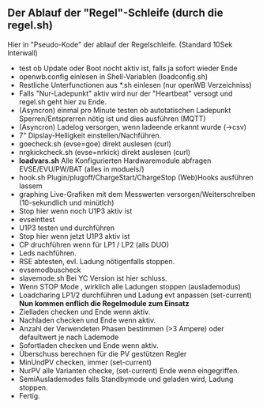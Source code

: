 ## Der Ablauf der "Regel"-Schleife (durch die regel.sh) ##

Hier in "Pseudo-Kode" der ablauf der Regelschleife. (Standard 10Sek Interwall)

- test ob Update oder Boot nocht aktiv ist, falls ja sofort wieder Ende
- openwb.config einlesen in Shell-Variablen (loadconfig.sh)
- Restliche Unterfunctionen aus *.sh einlesen (nur openWB Verzeichniss) 
- Falls "Nur-Ladepunkt"  aktiv wird nur der "Heartbeat" versogt und regel.sh geht hier zu Ende.
- (Asyncron) einmal pro Minute testen ob autotatischen Ladepunkt Sperren/Entsprerren nötig ist und dies ausführen (MQTT)
- (Asyncron) Ladelog versorgen, wenn ladeende erkannt wurde (->csv)
- 7" Dipslay-Helligkeit einstellen/Nachführen.
- goecheck.sh  (evse=goe) direkt auslesen (curl)
- nrgkickcheck.sh (evse=nrkick) direkt auslesen (curl)
- **loadvars.sh**  Alle Konfigurierten Hardwaremodule abfragen EVSE/EVU/PW/BAT (alles in moduels/)
- hook.sh	Plugin/plugoff/ChargeStart/ChargeStop (Web)Hooks ausführen lassem
- graphing  Live-Grafiken mit dem Messwerten versorgen/Weiterschreiben (10-sekundlich und minütlch)
 - Stop hier wenn noch U1P3 aktiv ist
 - evseinttest
 - U1P3 testen und durchführen 
 - Stop hier wenn jetzt U1P3 aktiv ist
 - CP druchführen wenn für LP1 / LP2 (alls DUO)
 - Leds nachführen.
 - RSE abtesten, evl. Ladung nötigenfalls stoppen.
 - evsemodbuscheck
 - slavemode.sh Bei YC Version ist hier schluss.
 - Wenn STOP Mode , wirklich alle Ladungen stoppen (auslademodus)
 - Loadcharing LP1/2 durchführen und Ladung evt anpassen (set-current)
 **Nun kommen enflich die Regelmodule zum Einsatz**
 - Zielladen checken und Ende wenn aktiv.
 - Nachladen checken und Ende wenn aktiv.
 - Anzahl der Verwendeten Phasen bestimmen (>3 Ampere) oder defaultwert je nach Lademode
 - Sofortladen checken und Ende wenn aktiv.
 - Überschuss berechnen für die PV gestützen Regler
 - MinUndPV checken, immer (set-current) 
 - NurPV alle Varianten checke, (set-current) Ende wenn eingegriffen.
 - SemiAuslademodes falls Standbymode und geladen wird, Ladung stoppen.
 - Fertig.


